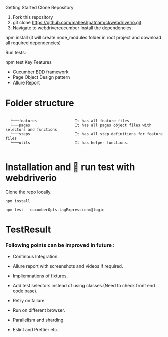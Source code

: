 Getting Started
Clone Repository

1. Fork this repository
1. git clone https://github.com/maheshpatnam/ckwebdriverio.git
2. Navigate to webdrivercucumber
Install the dependencies:

npm install (it will create node_modules folder in root project and download all required dependencies)

Run tests:

npm test 
Key Features
- Cucumber BDD framework
- Page Object Design pattern
- Allure Report



# Folder structure
```

  └───features                 It has all feature files
  └───pages                    It has all pages object files with selectors and functions 
  └───steps                    It has all step definitions for feature files
  └───utils                    It has helper functions.
  
```
# Installation and 🏃 run test with webdriverio

Clone the repo locally.

`npm install`

`npm test --cucumberOpts.tagExpression=@login`


# TestResult

### Following points can be improved in future :

- Continous Integration.
- Allure report with screenshots and videos if required.

- Impliemnations of fixtures.
- Add test selectors instead of using classes.(Need to check front end code base).
- Retry on failure.
- Run on different browser.
- Parallelism and sharding.
- Eslint and Prettier etc.
